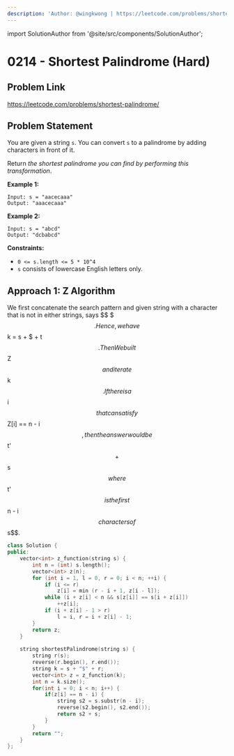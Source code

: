 ```yaml
---
description: 'Author: @wingkwong | https://leetcode.com/problems/shortest-palindrome/'
---
```


import SolutionAuthor from '@site/src/components/SolutionAuthor';

# 0214 - Shortest Palindrome (Hard)

## Problem Link

https://leetcode.com/problems/shortest-palindrome/

## Problem Statement

You are given a string `s`. You can convert `s` to a palindrome by adding characters in front of it.

Return _the shortest palindrome you can find by performing this transformation_.

**Example 1:**

```
Input: s = "aacecaaa"
Output: "aaacecaaa"
```

**Example 2:**

```
Input: s = "abcd"
Output: "dcbabcd"
```

**Constraints:**

* `0 <= s.length <= 5 * 10^4`
* `s` consists of lowercase English letters only.

## Approach 1: Z Algorithm

We first concatenate the search pattern and given string with a character that is not in either strings, says $$ $ $$. Hence, we have $$k = s + $ + t$$. Then We built $$Z$$ and iterate $$k$$. If there is a $$i$$ that can satisfy $$Z[i] == n - i$$, then the answer would be $$t'$$+ $$s$$ where $$t'$$ is the first $$n - i$$ characters of $$s$$.

<SolutionAuthor name="@wingkwong"/>

```cpp
class Solution {
public:
    vector<int> z_function(string s) {
        int n = (int) s.length();
        vector<int> z(n);
        for (int i = 1, l = 0, r = 0; i < n; ++i) {
            if (i <= r)
                z[i] = min (r - i + 1, z[i - l]);
            while (i + z[i] < n && s[z[i]] == s[i + z[i]])
                ++z[i];
            if (i + z[i] - 1 > r)
                l = i, r = i + z[i] - 1;
        }
        return z;
    }
    
    string shortestPalindrome(string s) {
        string r(s);
        reverse(r.begin(), r.end());
        string k = s + "$" + r;
        vector<int> z = z_function(k);
        int n = k.size();
        for(int i = 0; i < n; i++) {
            if(z[i] == n - i) {
                string s2 = s.substr(n - i);
                reverse(s2.begin(), s2.end());
                return s2 + s;
            }
        }
        return "";
    }
};
```



